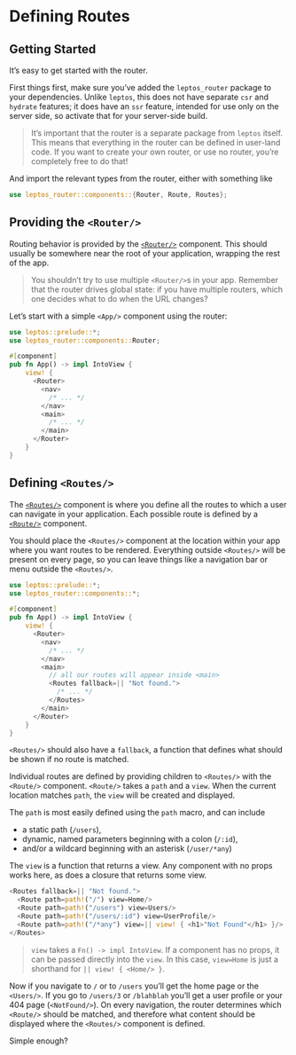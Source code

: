 # Defining Routes

## Getting Started

It’s easy to get started with the router.

First things first, make sure you’ve added the `leptos_router` package to your dependencies. Unlike `leptos`, this does not have separate `csr` and `hydrate` features; it does have an `ssr` feature, intended for use only on the server side, so activate that for your server-side build.

> It’s important that the router is a separate package from `leptos` itself. This means that everything in the router can be defined in user-land code. If you want to create your own router, or use no router, you’re completely free to do that!

And import the relevant types from the router, either with something like

```rust
use leptos_router::components::{Router, Route, Routes};
```

## Providing the `<Router/>`

Routing behavior is provided by the [`<Router/>`](https://docs.rs/leptos_router/0.7.0-gamma3/leptos_router/components/fn.Router.html) component. This should usually be somewhere near the root of your application, wrapping the rest of the app.

> You shouldn’t try to use multiple `<Router/>`s in your app. Remember that the router drives global state: if you have multiple routers, which one decides what to do when the URL changes?

Let’s start with a simple `<App/>` component using the router:

```rust
use leptos::prelude::*;
use leptos_router::components::Router;

#[component]
pub fn App() -> impl IntoView {
    view! {
      <Router>
        <nav>
          /* ... */
        </nav>
        <main>
          /* ... */
        </main>
      </Router>
    }
}

```

## Defining `<Routes/>`

The [`<Routes/>`](https://docs.rs/leptos_router/0.7.0-gamma3/leptos_router/components/fn.Routes.html) component is where you define all the routes to which a user can navigate in your application. Each possible route is defined by a [`<Route/>`](https://docs.rs/leptos_router/0.7.0-gamma3/leptos_router/components/fn.Route.html) component.

You should place the `<Routes/>` component at the location within your app where you want routes to be rendered. Everything outside `<Routes/>` will be present on every page, so you can leave things like a navigation bar or menu outside the `<Routes/>`.

```rust
use leptos::prelude::*;
use leptos_router::components::*;

#[component]
pub fn App() -> impl IntoView {
    view! {
      <Router>
        <nav>
          /* ... */
        </nav>
        <main>
          // all our routes will appear inside <main>
          <Routes fallback=|| "Not found.">
            /* ... */
          </Routes>
        </main>
      </Router>
    }
}
```

`<Routes/>` should also have a `fallback`, a function that defines what should be shown if no route is matched.

Individual routes are defined by providing children to `<Routes/>` with the `<Route/>` component. `<Route/>` takes a `path` and a `view`. When the current location matches `path`, the `view` will be created and displayed.

The `path` is most easily defined using the `path` macro, and can include

- a static path (`/users`),
- dynamic, named parameters beginning with a colon (`/:id`),
- and/or a wildcard beginning with an asterisk (`/user/*any`)

The `view` is a function that returns a view. Any component with no props works here, as does a closure that returns some view.

```rust
<Routes fallback=|| "Not found.">
  <Route path=path!("/") view=Home/>
  <Route path=path!("/users") view=Users/>
  <Route path=path!("/users/:id") view=UserProfile/>
  <Route path=path!("/*any") view=|| view! { <h1>"Not Found"</h1> }/>
</Routes>
```

> `view` takes a `Fn() -> impl IntoView`. If a component has no props, it can be passed directly into the `view`. In this case, `view=Home` is just a shorthand for `|| view! { <Home/> }`.

Now if you navigate to `/` or to `/users` you’ll get the home page or the `<Users/>`. If you go to `/users/3` or `/blahblah` you’ll get a user profile or your 404 page (`<NotFound/>`). On every navigation, the router determines which `<Route/>` should be matched, and therefore what content should be displayed where the `<Routes/>` component is defined.

Simple enough?
